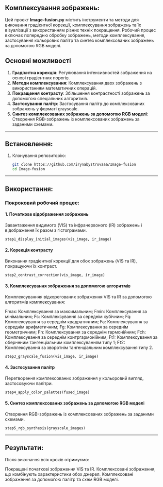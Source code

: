 ## Комплексування зображень:

Цей проєкт **Image-fusion.py** містить інструменти та методи для виконання градієнтної корекції, комплексування зображень та їх візуалізації з використанням різних технік покращення. 
Робочий процес включає попередню обробку зображень, методи комплексування, застосування кольорових палітр та синтез комплексованих зображень за допомогою RGB моделі.

## Основні можливості
1. **Градієнтна корекція**: Регулювання інтенсивностей зображення на основі градієнтних порогів.
2. **Методи комплексування**: Комплексування двох зображень з використанням математичних операцій.
3. **Покращення контрасту**: Збільшення контрастності зображень за допомогою спеціальних алгоритмів.
4. **Застосування палітр**: Застосування палітр до комплексованих зображень у форматі grayscale.
5. **Синтез комплексованих зображень за допомогою RGB моделі**: Створення RGB-зображень із комплексованих зображень за заданими схемами.

---

## Встановлення:

1. Клонування репозиторію:
    ```bash
    git clone https://github.com/irynabystrovaaa/Image-fusion
    cd Image-fusion
    ```

---

## Використання:

### Покроковий робочий процес:

#### 1. **Початкове відображення зображень**
   Завантаження видимого (VIS) та інфрачервоного (IR) зображень і відображення їх разом з гістограмами.
   ```python
   step1_display_initial_images(vis_image, ir_image)
   ```

#### 2. **Корекція контрасту**
   Виконання градієнтної корекції для обох зображень (VIS та IR), покращуючи їх контраст.
   ```python
   step2_contrast_correction(vis_image, ir_image)
   ```

#### 3. **Комплексування зображення за допомогою алгоритмів**
   Комплексуванняя відкорегованих зображення VIS та IR за допомогою алгоритмів комплексування:

   Fmax: Комплексування за максимальним;
   Fmin: Комплексування за мінімальним; 
   Fc: Комплексування за середнім кубічним;
   Fq: Комплексування за середнім квадратичним;
   Fa: Комплексування за середнім арифметичним;
   Fg: Комплексування за середнім геометричним; 
   Fh: Комплексування за середнім гармонійним; 
   Fch: Комплексування за середнім контргармонійним; 
   Ft1: Комплексування за оберненим тангенціальним комплексуванням типу 1; 
   Ft2: Комплексування за зворотнім тангенціальним комплексування типу 2.
   ```python
   step3_grayscale_fusion(vis_image, ir_image)
   ```

#### 4. **Застосування палітр**
   Перетворення комплексованих зображення у кольоровий вигляд, застосовуючи палітри.
   ```python
   step4_apply_color_palettes(fused_image)
   ```

#### 5. **Синтез комплексованих зображень за допомогою RGB моделі**
   Створення RGB-зображень із комплексованих зображень за заданими схемами.
   ```python
   step5_rgb_synthesis(grayscale_images)
   ```

---

## Результати:
  Після виконання всіх кроків отримуємо:

  Покращені початкові зображення VIS та IR.
  Комплексовані зображення, що комбінують характеристики обох джерел.
  Комплексовані зображення за допомогою палітр та схем RGB моделі.

